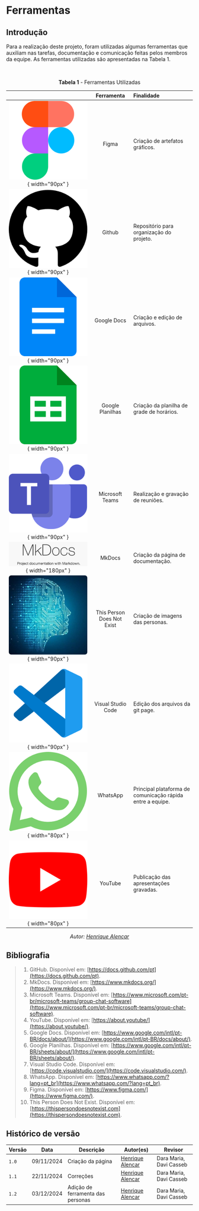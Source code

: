 # Ferramentas

## Introdução

Para a realização deste projeto, foram utilizadas algumas ferramentas que auxiliam nas tarefas, documentação e comunicação feitas pelos membros da equipe. As ferramentas utilizadas são apresentadas na Tabela 1. 

<br>

<center>

**Tabela 1** - Ferramentas Utilizadas

|   | Ferramenta | Finalidade |
| :-: | :----------: | :---------- |
| ![](../assets/ferramentas/figma.png){ width="90px" } | Figma | Criação de artefatos gráficos. |
| ![](../assets/ferramentas/github.png){ width="90px" } | Github | Repositório para organização do projeto. |
| ![](../assets/ferramentas/docs.png){ width="90px" } | Google Docs | Criação e edição de arquivos. |
| ![](../assets/ferramentas/planilhas.png){ width="90px" } | Google Planilhas | Criação da planilha de grade de horários. |
| ![](../assets/ferramentas/teams.png){ width="90px" } | Microsoft Teams | Realização e gravação de reuniões. |
| ![](../assets/ferramentas/mkdocs.jpg){ width="180px" } | MkDocs | Criação da página de documentação. |
| ![](../assets/ferramentas/persona.jpg){ width="90px" } | This Person Does Not Exist | Criação de imagens das personas. |
| ![](../assets/ferramentas/vscode.png){ width="90px" } | Visual Studio Code | Edição dos arquivos da git page. |
| ![](../assets/ferramentas/wpp.png){ width="80px" } | WhatsApp | Principal plataforma de comunicação rápida entre a equipe. |
| ![](../assets/ferramentas/youtube.png){ width="80px" } | YouTube | Publicação das apresentações gravadas. |

_Autor: [Henrique Alencar](https://github.com/henryqma)_

</center>

## Bibliografia

>1. GitHub. Disponível em: [https://docs.github.com/pt](https://docs.github.com/pt).
>2. MkDocs. Disponível em: [https://www.mkdocs.org/](https://www.mkdocs.org/).
>3. Microsoft Teams. Disponível em: [https://www.microsoft.com/pt-br/microsoft-teams/group-chat-software](https://www.microsoft.com/pt-br/microsoft-teams/group-chat-software).
>4. YouTube. Disponível em: [https://about.youtube/](https://about.youtube/).
>5. Google Docs. Disponível em: [https://www.google.com/intl/pt-BR/docs/about/](https://www.google.com/intl/pt-BR/docs/about/).
>6. Google Planilhas. Disponível em: [https://www.google.com/intl/pt-BR/sheets/about/](https://www.google.com/intl/pt-BR/sheets/about/).
>7. Visual Studio Code. Disponível em: [https://code.visualstudio.com/](https://code.visualstudio.com/).
>8. WhatsApp. Disponível em: [https://www.whatsapp.com/?lang=pt_br](https://www.whatsapp.com/?lang=pt_br).
>9. Figma. Disponível em: [https://www.figma.com/](https://www.figma.com/).
>10. This Person Does Not Exist. Disponível em: [https://thispersondoesnotexist.com](https://thispersondoesnotexist.com).

## Histórico de versão

| Versão | Data       | Descrição                                                   | Autor(es)                                       | Revisor                 |
| ------ | ---------- | ----------------------------------------------------------- | ----------------------------------------------- |------------------------ |
| `1.0`  | 09/11/2024 | Criação da página                                           | [Henrique Alencar](https://github.com/henryqma) | Dara Maria, Davi Casseb |
| `1.1`  | 22/11/2024 | Correções                                                   | [Henrique Alencar](https://github.com/henryqma) | Dara Maria, Davi Casseb |
| `1.2`  | 03/12/2024 | Adição de ferramenta das personas                           | [Henrique Alencar](https://github.com/henryqma) | Dara Maria, Davi Casseb |
